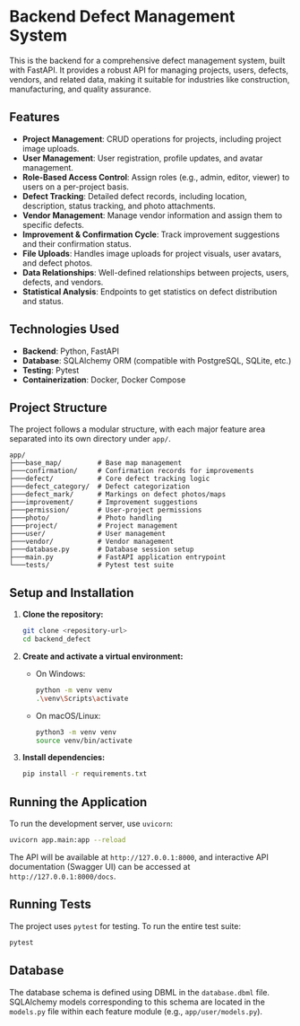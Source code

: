 # Backend Defect Management System

This is the backend for a comprehensive defect management system, built with FastAPI. It provides a robust API for managing projects, users, defects, vendors, and related data, making it suitable for industries like construction, manufacturing, and quality assurance.

## Features

- **Project Management**: CRUD operations for projects, including project image uploads.
- **User Management**: User registration, profile updates, and avatar management.
- **Role-Based Access Control**: Assign roles (e.g., admin, editor, viewer) to users on a per-project basis.
- **Defect Tracking**: Detailed defect records, including location, description, status tracking, and photo attachments.
- **Vendor Management**: Manage vendor information and assign them to specific defects.
- **Improvement & Confirmation Cycle**: Track improvement suggestions and their confirmation status.
- **File Uploads**: Handles image uploads for project visuals, user avatars, and defect photos.
- **Data Relationships**: Well-defined relationships between projects, users, defects, and vendors.
- **Statistical Analysis**: Endpoints to get statistics on defect distribution and status.

## Technologies Used

- **Backend**: Python, FastAPI
- **Database**: SQLAlchemy ORM (compatible with PostgreSQL, SQLite, etc.)
- **Testing**: Pytest
- **Containerization**: Docker, Docker Compose

## Project Structure

The project follows a modular structure, with each major feature area separated into its own directory under `app/`.

```
app/
├───base_map/         # Base map management
├───confirmation/     # Confirmation records for improvements
├───defect/           # Core defect tracking logic
├───defect_category/  # Defect categorization
├───defect_mark/      # Markings on defect photos/maps
├───improvement/      # Improvement suggestions
├───permission/       # User-project permissions
├───photo/            # Photo handling
├───project/          # Project management
├───user/             # User management
├───vendor/           # Vendor management
├───database.py       # Database session setup
├───main.py           # FastAPI application entrypoint
└───tests/            # Pytest test suite
```

## Setup and Installation

1.  **Clone the repository:**
    ```bash
    git clone <repository-url>
    cd backend_defect
    ```

2.  **Create and activate a virtual environment:**
    - On Windows:
      ```bash
      python -m venv venv
      .\venv\Scripts\activate
      ```
    - On macOS/Linux:
      ```bash
      python3 -m venv venv
      source venv/bin/activate
      ```

3.  **Install dependencies:**
    ```bash
    pip install -r requirements.txt
    ```

## Running the Application

To run the development server, use `uvicorn`:

```bash
uvicorn app.main:app --reload
```

The API will be available at `http://127.0.0.1:8000`, and interactive API documentation (Swagger UI) can be accessed at `http://127.0.0.1:8000/docs`.

## Running Tests

The project uses `pytest` for testing. To run the entire test suite:

```bash
pytest
```

## Database

The database schema is defined using DBML in the `database.dbml` file. SQLAlchemy models corresponding to this schema are located in the `models.py` file within each feature module (e.g., `app/user/models.py`).
